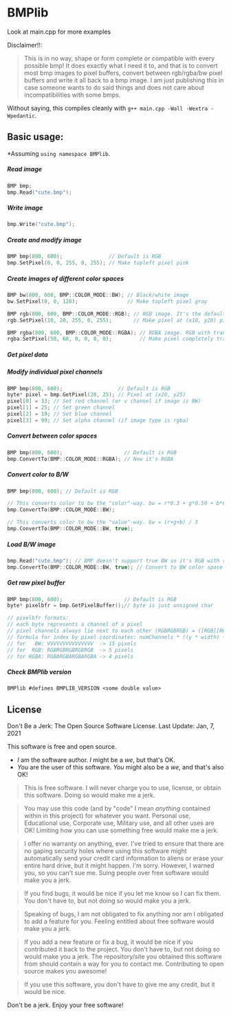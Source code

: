 # BMPlib
Look at main.cpp for more examples

Disclaimer!!:
> This is in no way, shape or form complete or compatible with every possible bmp!
> It does exactly what I need it to, and that is to convert most bmp images to pixel buffers, convert between rgb/rgba/bw pixel buffers and write it all back to a bmp image.
> I am just publishing this in case someone wants to do said things and does not care about incompatibilities with some bmps.

Without saying, this compiles cleanly with `g++ main.cpp -Wall -Wextra -Wpedantic`.

## Basic usage:
*Assuming `using namespace BMPlib`.

##### Read image
```c++
BMP bmp;
bmp.Read("cute.bmp");
```

##### Write image
```c++
bmp.Write("cute.bmp");
```

##### Create and modify image
```c++
BMP bmp(800, 600);               // Default is RGB
bmp.SetPixel(0, 0, 255, 0, 255); // Make topleft pixel pink
```

##### Create images of different color spaces
```c++
BMP bw(800, 600, BMP::COLOR_MODE::BW); // Black/white image
bw.SetPixel(0, 0, 128);                // Make topleft pixel gray

BMP rgb(800, 600, BMP::COLOR_MODE::RGB); // RGB image. It's the default color space tho..
rgb.SetPixel(10, 20, 255, 0, 255);       // Make pixel at (x10, y20) pink

BMP rgba(800, 600, BMP::COLOR_MODE::RGBA); // RGBA image. RGB with transparency
rgba.SetPixel(50, 60, 0, 0, 0, 0);         // Make pixel completely transparent
```

##### Get pixel data
##### Modify individual pixel channels
```c++
BMP bmp(800, 600);                  // Default is RGB
byte* pixel = bmp.GetPixel(20, 25); // Pixel at (x20, y25)
pixel[0] = 33; // Set red channel (or v channel if image is BW)
pixel[1] = 25; // Set green channel
pixel[2] = 19; // Set blue channel
pixel[3] = 99; // Set alpha channel (if image type is rgba)
```

##### Convert between color spaces
```c++
BMP bmp(800, 600);                    // Default is RGB
bmp.ConvertTo(BMP::COLOR_MODE::RGBA); // Now it's RGBA
```

##### Convert color to B/W
```c++
BMP bmp(800, 600); // Default is RGB

// This converts color to bw the "color"-way. bw = r*0.3 + g*0.59 + b*0.11
bmp.ConvertTo(BMP::COLOR_MODE::BW);

// This converts color to bw the "value"-way. bw = (r+g+b) / 3
bmp.ConvertTo(BMP::COLOR_MODE::BW, true);
```

##### Load B/W image
```c++
bmp.Read("cute.bmp"); // BMP doesn't support true BW so it's RGB with redundant channels
bmp.ConvertTo(BMP::COLOR_MODE::BW, true); // Convert to BW color space to save memory. Also pass "true" for "non-color-data" (like, a PBR map).
```

##### Get raw pixel buffer
```c++
BMP bmp(800, 600);                    // Default is RGB
byte* pixelbfr = bmp.GetPixelBuffer();// byte is just unsigned char

// pixelbfr formats:
// each byte represents a channel of a pixel
// pixel channels always lie next to each other (RGBRGBRGB) = ([RGB][RGB][RGB])
// formula for index by pixel coordinates: numChannels * ((y * width) + x); (always points to the first byte)
// for   BW: VVVVVVVVVVVVVVV  -> 15 pixels
// for  RGB: RGBRGBRGBRGBRGB  -> 5 pixels
// for RGBA: RGBARGBARGBARGBA -> 4 pixels
```

##### Check BMPlib version
```
BMPlib #defines BMPLIB_VERSION <some double value>
```

## License
Don't Be a Jerk: The Open Source Software License.
Last Update: Jan, 7, 2021

This software is free and open source.

- *I* am the software author. *I* might be a *we*, but that's OK.
- *You* are the user of this software. *You* might also be a *we*, and that's also OK!

> This is free software.  I will never charge you to use, license, or obtain this software.  Doing so would make me a jerk.

> You may use this code (and by "code" I mean *anything* contained within in this project) for whatever you want.  Personal use, Educational use, Corporate use, Military use, and all other uses are OK!  Limiting how you can use something free would make me a jerk.

> I offer no warranty on anything, ever.  I've tried to ensure that there are no gaping security holes where using this software might automatically send your credit card information to aliens or erase your entire hard drive, but it might happen.  I'm sorry.  However, I warned you, so you can't sue me.  Suing people over free software would make you a jerk.

> If you find bugs, it would be nice if you let me know so I can fix them.  You don't have to, but not doing so would make you a jerk.

> Speaking of bugs, I am not obligated to fix anything nor am I obligated to add a feature for you.  Feeling entitled about free software would make you a jerk.

> If you add a new feature or fix a bug, it would be nice if you contributed it back to the project.  You don't have to, but not doing so would make you a jerk.   The repository/site you obtained this software from should contain a way for you to contact me.  Contributing to open source makes you awesome!

> If you use this software, you don't have to give me any credit, but it would be nice.

Don't be a jerk.
Enjoy your free software!
